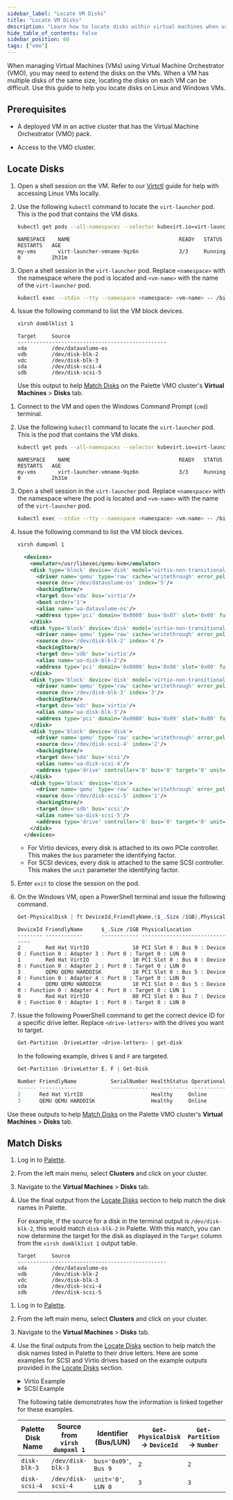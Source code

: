 ```yaml
---
sidebar_label: "Locate VM Disks"
title: "Locate VM Disks"
description: "Learn how to locate disks within virtual machines when using Palette's Virtual Machine Orchestrator (VMO)"
hide_table_of_contents: false
sidebar_position: 60
tags: ["vmo"]
---
```


When managing Virtual Machines (VMs) using Virtual Machine Orchestrator (VMO), you may need to extend the disks on the
VMs. When a VM has multiple disks of the same size, locating the disks on each VM can be difficult. Use this guide to
help you locate disks on Linux and Windows VMs.

## Prerequisites

- A deployed VM in an active cluster that has the Virtual Machine Orchestrator (VMO) pack.

- Access to the VMO cluster.

## Locate Disks

<Tabs groupId="operating-system">

<TabItem label="Linux" value="linux">

1. Open a shell session on the VM. Refer to our [Virtctl](./advanced-topics/access-cluster-with-virtctl.md) guide for
   help with accessing Linux VMs locally.

2. Use the following `kubectl` command to locate the `virt-launcher` pod. This is the pod that contains the VM disks.

   ```sh
   kubectl get pods --all-namespaces --selector kubevirt.io=virt-launcher
   ```

   ```shell hideClipboard title="Example output"
   NAMESPACE    NAME                                   READY   STATUS             RESTARTS   AGE
   my-vms       virt-launcher-vmname-9qz6n             3/3     Running            0          2h31m
   ```

3. Open a shell session in the `virt-launcher` pod. Replace `<namespace>` with the namespace where the pod is located
   and `<vm-name>` with the name of the `virt-launcher` pod.

   ```sh
   kubectl exec --stdin --tty --namespace <namespace> <vm-name> -- /bin/bash
   ```

4. Issue the following command to list the VM block devices.

   ```sh
   virsh domblklist 1
   ```

   ```shell hideClipboard title="Example output"
   Target     Source
   ------------------------------------------------
   vda        /dev/datavolume-os
   vdb        /dev/disk-blk-2
   vdc        /dev/disk-blk-3
   sda        /dev/disk-scsi-4
   sdb        /dev/disk-scsi-5
   ```

   Use this output to help [Match Disks](#match-disks) on the Palette VMO cluster's **Virtual Machines** > **Disks**
   tab.

</TabItem>

<TabItem label="Windows" value="windows">

1. Connect to the VM and open the Windows Command Prompt (`cmd`) terminal.

2. Use the following `kubectl` command to locate the `virt-launcher` pod. This is the pod that contains the VM disks.

   ```sh
   kubectl get pods --all-namespaces --selector kubevirt.io=virt-launcher
   ```

   ```shell hideClipboard title="Example output"
   NAMESPACE    NAME                                   READY   STATUS             RESTARTS   AGE
   my-vms       virt-launcher-vmname-9qz6n             3/3     Running            0          2h31m
   ```

3. Open a shell session in the `virt-launcher` pod. Replace `<namespace>` with the namespace where the pod is located
   and `<vm-name>` with the name of the `virt-launcher` pod.

   ```sh
   kubectl exec --stdin --tty --namespace <namespace> <vm-name> -- /bin/bash
   ```

4. Issue the following command to list the VM block devices.

   ```sh
   virsh dumpxml 1
   ```

   ```xml hideClipboard title="Example output"
     <devices>
       <emulator>/usr/libexec/qemu-kvm</emulator>
       <disk type='block' device='disk' model='virtio-non-transitional'>
         <driver name='qemu' type='raw' cache='writethrough' error_policy='stop' discard='unmap'/>
         <source dev='/dev/datavolume-os' index='5'/>
         <backingStore/>
         <target dev='vda' bus='virtio'/>
         <boot order='1'>
         <alias name='ua-datavolume-os'/>
         <address type='pci' domain='0x0000' bus='0x07' slot='0x00' function='0x0'/>
       </disk>
       <disk type='block' device='disk' model='virtio-non-transitional'>
         <driver name='qemu' type='raw' cache='writethrough' error_policy='stop' discard='unmap'/>
         <source dev='/dev/disk-blk-2' index='4'/>
         <backingStore/>
         <target dev='vdb' bus='virtio'/>
         <alias name='ua-disk-blk-2'/>
         <address type='pci' domain='0x0000' bus='0x08' slot='0x00' function='0x0'/>
       </disk>
       <disk type='block' device='disk' model='virtio-non-transitional'>
         <driver name='qemu' type='raw' cache='writethrough' error_policy='stop' discard='unmap'/>
         <source dev='/dev/disk-blk-3' index='3'/>
         <backingStore/>
         <target dev='vdc' bus='virtio'/>
         <alias name='ua-disk-blk-3'/>
         <address type='pci' domain='0x0000' bus='0x09' slot='0x00' function='0x0'/>
       </disk>
       <disk type='block' device='disk'>
         <driver name='qemu' type='raw' cache='writethrough' error_policy='stop' discard='unmap'/>
         <source dev='/dev/disk-scsi-4' index='2'/>
         <backingStore/>
         <target dev='sda' bus='scsi'/>
         <alias name='ua-disk-scsi-4'/>
         <address type='drive' controller='0' bus='0' target='0' unit='0'/>
       </disk>
       <disk type='block' device='disk'>
         <driver name='qemu' type='raw' cache='writethrough' error_policy='stop' discard='unmap'/>
         <source dev='/dev/disk-scsi-5' index='1'/>
         <backingStore/>
         <target dev='sdb' bus='scsi'/>
         <alias name='ua-disk-scsi-5'/>
         <address type='drive' controller='0' bus='0' target='0' unit='1'/>
       </disk>
     </devices>
   ```

   - For Virtio devices, every disk is attached to its own PCIe controller. This makes the `bus` parameter the
     identifying factor.
   - For SCSI devices, every disk is attached to the same SCSI controller. This makes the `unit` parameter the
     identifying factor.

5. Enter `exit` to close the session on the pod.

6. On the Windows VM, open a PowerShell terminal and issue the following command.

   ```powershell
   Get-PhysicalDisk | ft DeviceId,FriendlyName,{$_.Size /1GB},PhysicalLocation
   ```

   ```shell hideClipboard title="Example output"
   DeviceId FriendlyName      $_.Size /1GB PhysicalLocation
   -------- ------------      ------------ -------------------------------
   2        Red Hat VirtIO              10 PCI Slot 0 : Bus 9 : Device 0 : Function 0 : Adapter 3 : Port 0 : Target 0 : LUN 0
   1        Red Hat VirtIO              10 PCI Slot 0 : Bus 8 : Device 0 : Function 0 : Adapter 2 : Port 0 : Target 0 : LUN 0
   3        QEMU QEMU HARDDISK          10 PCI Slot 0 : Bus 5 : Device 0 : Function 0 : Adapter 4 : Port 0 : Target 0 : LUN 0
   4        QEMU QEMU HARDDISK          10 PCI Slot 0 : Bus 5 : Device 0 : Function 0 : Adapter 4 : Port 0 : Target 0 : LUN 1
   0        Red Hat VirtIO              80 PCI Slot 0 : Bus 7 : Device 0 : Function 0 : Adapter 1 : Port 0 : Target 0 : LUN 0
   ```

7. Issue the following PowerShell command to get the correct device ID for a specific drive letter. Replace
   `<drive-letters>` with the drives you want to target.

   ```powershell
   Get-Partition -DriveLetter <drive-letters> | get-disk
   ```

   In the following example, drives `E` and `F` are targeted.

   ```powershell hideClipboard title="Example command"
   Get-Partition -DriveLetter E, F | Get-Disk
   ```

   ```powershell hideClipboard title="Example output"
   Number FriendlyName           SerialNumber HealthStatus OperationalStatus TotalSize PartitionStyle
   ------ ------------           ------------ ------------ ---------------- ---------- --------------
   2      Red Hat VirtIO                      Healthy     Online                 10 GB GPT
   3      QEMU QEMU HARDDISK                  Healthy     Online                 10 GB GPT
   ```

Use these outputs to help [Match Disks](#match-disks) on the Palette VMO cluster's **Virtual Machines** > **Disks** tab.

</TabItem>

</Tabs>

## Match Disks

<Tabs groupId="operating-system">

<TabItem label="Linux" value="linux">

1. Log in to [Palette](https://console.spectrocloud.com).

2. From the left main menu, select **Clusters** and click on your cluster.

3. Navigate to the **Virtual Machines** > **Disks** tab.

4. Use the final output from the [Locate Disks](#locate-disks) section to help match the disk names in Palette.

   For example, if the source for a disk in the terminal output is `/dev/disk-blk-2`, this would match `disk-blk-2` in
   Palette. With this match, you can now determine the target for the disk as displayed in the `Target` column from the
   `virsh domblklist 1` output table.

   ```shell hideClipboard title="Example output" {4}
   Target     Source
   ------------------------------------------------
   vda        /dev/datavolume-os
   vdb        /dev/disk-blk-2
   vdc        /dev/disk-blk-3
   sda        /dev/disk-scsi-4
   sdb        /dev/disk-scsi-5
   ```

</TabItem>

<TabItem label="Windows" value="windows">

1. Log in to [Palette](https://console.spectrocloud.com).

2. From the left main menu, select **Clusters** and click on your cluster.

3. Navigate to the **Virtual Machines** > **Disks** tab.

4. Use the final outputs from the [Locate Disks](#locate-disks) section to help match the disk names listed in Palette
   to their drive letters. Here are some examples for SCSI and Virtio drives based on the example outputs provided in
   the [Locate Disks](#locate-disks) section.

   <!-- prettier-ignore -->
   <details>
   <summary> Virtio Example </summary>

   1. Palette shows a disk named `disk-blk-3`.
   2. In `virsh dumpxml 1`, the same device appears as `/dev/disk-blk-3`.

      ```xml hideClipboard
      <disk …>
       <source dev='/dev/disk-blk-3'/>
       <target dev='vdc' bus='virtio'/> <!-- Virtio drive, so bus number is the identifiable factor. -->
       <address … bus='0x09' …/>        <!-- Bus number is 0x09 in hexadecimal, which is 9 in decimal. -->
      </disk>
      ```

   3. The `Get-PhysicalDisk` output lists `DeviceId 2` on `Bus 9`, matching the `bus` value from the `virsh dumpxml 1`
      output.
   4. The `Get-Partition -DriveLetter E | get-disk` output displays `Number 2`. This confirms that drive **E** maps to
      `DeviceId 2` and, subsequently, `disk-blk-3` in Palette.

   </details>

   <!-- prettier-ignore -->
   <details>
   <summary> SCSI Example </summary>

   1. Palette shows a disk named `disk-scsi-4`.
   2. In `virsh dumpxml 1`, the same device appears as `/dev/disk-scsi-4`.

      ```xml hideClipboard
      <disk …>
       <source dev='/dev/disk-scsi-4'/>
       <target dev='sda' bus='scsi'/>   <!-- SCSI drive, so unit number is the identifiable factor. -->
       <address … unit='0'/>
      </disk>
      ```

   3. The `Get-PhysicalDisk` output lists `DeviceId 3` on `LUN 0`, matching the `unit` value from the `virsh dumpxml 1`
      output.
   4. The `Get-Partition -DriveLetter F | get-disk` output displays `Number 3`. This confirms that drive **F** maps to
      `DeviceId 3` and, subsequently, `disk-scsi-4` in Palette.

   </details>

   The following table demonstrates how the information is linked together for these examples.

   | Palette Disk Name | Source from `virsh dumpxml 1` | Identifier (Bus/LUN)  | `Get-PhysicalDisk` → `DeviceId` | `Get-Partition` → `Number` | Drive |
   | ----------------- | ----------------------------- | --------------------- | ------------------------------- | -------------------------- | ----- |
   | `disk-blk-3`    | `/dev/disk-blk-3`             | `bus='0x09'`, `Bus 9` | `2`                             | `2`                        | `E` |
   | `disk-scsi-4`   | `/dev/disk-scsi-4`            | `unit='0'`, `LUN 0`   | `3`                             | `3`                        | `F` |

</TabItem>

</Tabs>
